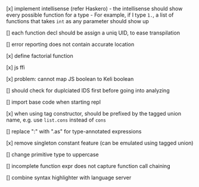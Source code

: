 [x] implement intellisense (refer Haskero)
    - the intellisense should show every possible function for a type
    - For example, if I type `1.`, a list of functions that takes `int` as any parameter should show up


[] each function decl should be assign a uniq UID, to ease transpilation

[] error reporting does not contain accurate location

[x] define factorial function

[x] js ffi

[x] problem: cannot map JS boolean to Keli boolean

[] should check for duplciated IDS first before going into analyzing

[] import base code when starting repl

[x] when using tag constructor, should be prefixed by the tagged union name, e.g. use `list.cons` instead of `cons`

[] replace ":" with ".as" for type-annotated expressions

[x] remove singleton constant feature (can be emulated using tagged union)

[] change primitive type to uppercase

[] incomplete function expr does not capture function call chaining

[] combine syntax highlighter with language server